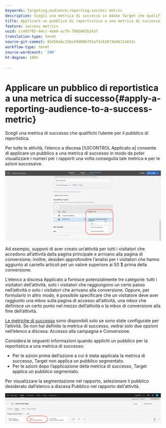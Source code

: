 ```yaml
---
keywords: Targeting;audience;reporting;success metric
description: Scegli una metrica di successo in Adobe Target che qualifichi l’utente per il pubblico di reportistica.
title: Applicare un pubblico di reportistica a una metrica di successo in Adobe Target
feature: success metrics
uuid: cc485785-84cc-4a60-acf8-788b842b243f
translation-type: tm+mt
source-git-commit: 95450abc32be19d04b791af3c62673e9411ab53c
workflow-type: tm+mt
source-wordcount: '290'
ht-degree: 100%

---
```



# Applicare un pubblico di reportistica a una metrica di successo{#apply-a-reporting-audience-to-a-success-metric}

Scegli una metrica di successo che qualifichi l’utente per il pubblico di reportistica.

Per tutte le attività, l’elenco a discesa [!UICONTROL Applicato a] consente di applicare un pubblico a una metrica di successo in modo da poter visualizzare i numeri per i rapporti una volta conseguita tale metrica e per le azioni successive.

![](assets/success_metric.png)

Ad esempio, supponi di aver creato un’attività per tutti i visitatori che accedono all’attività dalla pagina principale e arrivano alla pagina di conversione; inoltre, desideri approfondire l’analisi per i visitatori che hanno aggiunto al carrello articoli per un valore superiore ai 50 $ prima della conversione.

L’elenco a discesa Applicato a fornisce potenzialmente tre categorie: tutti i visitatori dell’attività, solo i visitatori che raggiungono un certo passo nell’attività o solo i visitatori che arrivano alla conversione. Oppure, per formularlo in altro modo, è possibile specificare che un visitatore deve aver raggiunto una mbox sulla pagina di accesso all’attività, una mbox che definisce un certo punto nel mezzo dell’attività o la mbox di conversione alla fine dell’attività.

[Le metriche di successo](/help/c-activities/r-success-metrics/success-metrics.md#reference_D011575C85DA48E989A244593D9B9924) sono disponibili solo se sono state configurate per l’attività. Se non hai definito la metrica di successo, vedrai solo due opzioni nell’elenco a discesa: Accesso alla campagna e Conversione.

Considera le seguenti informazioni quando applichi un pubblico per la reportistica a una metrica di successo:

* Per le azioni prima dell’azione a cui è stata applicata la metrica di successo, Target non applica un pubblico segmentato.
* Per le azioni dopo l’applicazione della metrica di successo, Target applica un pubblico segmentato.

Per visualizzare la segmentazione nel rapporto, selezionare il pubblico desiderato dall’elenco a discesa Pubblico nel rapporto dell’attività.

![](assets/reporting_audience_dropdown.png)

